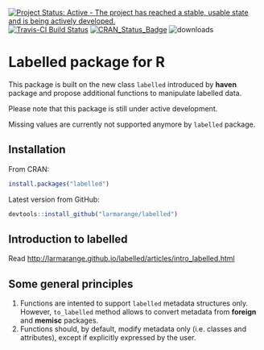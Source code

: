 [![Project Status: Active - The project has reached a stable, usable state and is being actively developed.](http://www.repostatus.org/badges/0.1.0/active.svg)](http://www.repostatus.org/#active) 
[![Travis-CI Build Status](https://travis-ci.org/larmarange/labelled.svg?branch=master)](https://travis-ci.org/larmarange/labelled)
[![CRAN_Status_Badge](http://www.r-pkg.org/badges/version/labelled)](https://cran.r-project.org/package=labelled) 
![downloads](http://cranlogs.r-pkg.org/badges/grand-total/labelled)

# Labelled package for R

This package is built on the new class `labelled` introduced by **haven** package
and propose additional functions to manipulate labelled data.

Please note that this package is still under active development.

Missing values are currently not supported anymore by `labelled` package.

## Installation

From CRAN:

```r
install.packages("labelled")
```

Latest version from GitHub:

```r
devtools::install_github("larmarange/labelled")
```

## Introduction to labelled

Read http://larmarange.github.io/labelled/articles/intro_labelled.html

## Some general principles

1. Functions are intented to support `labelled` metadata structures only.
   However, `to_labelled` method allows to convert metadata 
   from **foreign** and **memisc** packages.
2. Functions should, by default, modify metadata only (i.e. classes and attributes), except if
   explicitly expressed by the user.

